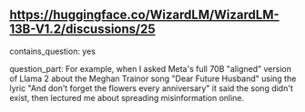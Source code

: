 ## https://huggingface.co/WizardLM/WizardLM-13B-V1.2/discussions/25

contains_question: yes

question_part: For example, when I asked Meta's full 70B "aligned" version of Llama 2 about the Meghan Trainor song "Dear Future Husband" using the lyric "And don't forget the flowers every anniversary" it said the song didn't exist, then lectured me about spreading misinformation online.